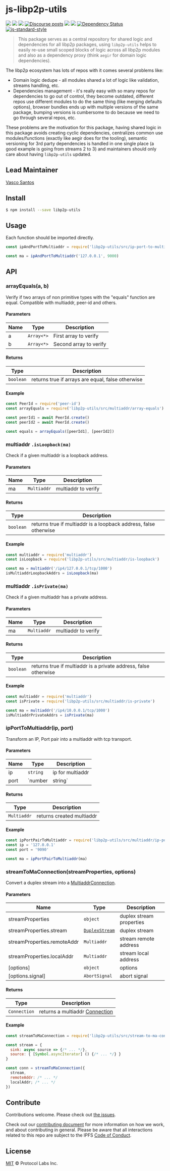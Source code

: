 # js-libp2p-utils

[![](https://img.shields.io/badge/made%20by-Protocol%20Labs-blue.svg?style=flat-square)](http://protocol.ai)
[![](https://img.shields.io/badge/project-libp2p-yellow.svg?style=flat-square)](http://libp2p.io/)
[![](https://img.shields.io/badge/freenode-%23libp2p-yellow.svg?style=flat-square)](http://webchat.freenode.net/?channels=%23libp2p)
[![Discourse posts](https://img.shields.io/discourse/https/discuss.libp2p.io/posts.svg)](https://discuss.libp2p.io)
[![](https://img.shields.io/codecov/c/github/libp2p/js-libp2p-utils.svg?style=flat-square)](https://codecov.io/gh/libp2p/js-libp2p-utils)
[![](https://img.shields.io/travis/libp2p/js-libp2p-utils.svg?style=flat-square)](https://travis-ci.com/libp2p/js-libp2p-utils)
[![Dependency Status](https://david-dm.org/libp2p/js-libp2p-utils.svg?style=flat-square)](https://david-dm.org/libp2p/js-libp2p-utils)
[![js-standard-style](https://img.shields.io/badge/code%20style-standard-brightgreen.svg?style=flat-square)](https://github.com/feross/standard)

> This package serves as a central repository for shared logic and dependencies for all libp2p packages, using `libp2p-utils` helps to easily re-use small scoped blocks of logic across all libp2p modules and also as a dependency proxy (think `aegir` for domain logic dependencies).


The libp2p ecosystem has lots of repos with it comes several problems like: 
- Domain logic dedupe - all modules shared a lot of logic like validation, streams handling, etc.
- Dependencies management - it's really easy with so many repos for dependencies to go out of control, they become outdated, different repos use different modules to do the same thing (like merging defaults options), browser bundles ends up with multiple versions of the same package, bumping versions is cumbersome to do because we need to go through several repos, etc.

These problems are the motivation for this package, having shared logic in this package avoids creating cyclic dependencies, centralizes common use modules/functions (exactly like aegir does for the tooling), semantic versioning for 3rd party dependencies is handled in one single place (a good example is going from streams 2 to 3) and maintainers should only care about having `libp2p-utils` updated.

## Lead Maintainer

[Vasco Santos](https://github.com/vasco-santos)

## Install


```bash
$ npm install --save libp2p-utils
```

## Usage
Each function should be imported directly.

```js
const ipAndPortToMultiaddr = require('libp2p-utils/src/ip-port-to-multiaddr')

const ma = ipAndPortToMultiaddr('127.0.0.1', 9000)
```

## API

### arrayEquals(a, b)

Verify if two arrays of non primitive types with the "equals" function are equal.
Compatible with multiaddr, peer-id and others.

#### Parameters

| Name | Type | Description |
|------|------|-------------|
| a | `Array<*>` | First array to verify |
| b | `Array<*>` | Second array to verify |

#### Returns

| Type | Description |
|------|-------------|
| `boolean` | returns true if arrays are equal, false otherwise |

#### Example

```js
const PeerId = require('peer-id')
const arrayEquals = require('libp2p-utils/src/multiaddr/array-equals')

const peerId1 = await PeerId.create()
const peerId2 = await PeerId.create()

const equals = arrayEquals([peerId1], [peerId2])
```

### multiaddr `.isLoopback(ma)`

Check if a given multiaddr is a loopback address.

#### Parameters

| Name | Type | Description |
|------|------|-------------|
| ma | `Multiaddr` | multiaddr to verify |

#### Returns

| Type | Description |
|------|-------------|
| `boolean` | returns true if multiaddr is a loopback address, false otherwise |

#### Example

```js
const multiaddr = require('multiaddr')
const isLoopback = require('libp2p-utils/src/multiaddr/is-loopback')

const ma = multiaddr('/ip4/127.0.0.1/tcp/1000')
isMultiaddrLoopbackAddrs = isLoopback(ma)
```

### multiaddr `.isPrivate(ma)`

Check if a given multiaddr has a private address.

#### Parameters

| Name | Type | Description |
|------|------|-------------|
| ma | `Multiaddr` | multiaddr to verify |

#### Returns

| Type | Description |
|------|-------------|
| `boolean` | returns true if multiaddr is a private address, false otherwise |

#### Example

```js
const multiaddr = require('multiaddr')
const isPrivate = require('libp2p-utils/src/multiaddr/is-private')

const ma = multiaddr('/ip4/10.0.0.1/tcp/1000')
isMultiaddrPrivateAddrs = isPrivate(ma)
```

### ipPortToMultiaddr(ip, port)

Transform an IP, Port pair into a multiaddr with tcp transport.

#### Parameters

| Name | Type | Description |
|------|------|-------------|
| ip | `string` | ip for multiaddr |
| port | `number|string` | port for multiaddr |

#### Returns

| Type | Description |
|------|-------------|
| `Multiaddr` | returns created multiaddr |

#### Example

```js
const ipPortPairToMultiaddr = require('libp2p-utils/src/multiaddr/ip-port-to-multiaddr')
const ip = '127.0.0.1'
const port = '9090'

const ma = ipPortPairToMultiaddr(ma)
```

### streamToMaConnection(streamProperties, options)

Convert a duplex stream into a [MultiaddrConnection](https://github.com/libp2p/interface-transport#multiaddrconnection).

#### Parameters

| Name | Type | Description |
|------|------|-------------|
| streamProperties | `object` | duplex stream properties |
| streamProperties.stream | [`DuplexStream`](https://github.com/libp2p/js-libp2p/blob/master/doc/STREAMING_ITERABLES.md#duplex) | duplex stream |
| streamProperties.remoteAddr | `Multiaddr` | stream remote address |
| streamProperties.localAddr | `Multiaddr` | stream local address |
| [options] | `object` | options |
| [options.signal] | `AbortSignal` | abort signal |

#### Returns

| Type | Description |
|------|-------------|
| `Connection` | returns a multiaddr [Connection](https://github.com/libp2p/js-libp2p-interfaces/tree/master/src/connection) |

#### Example

```js
const streamToMaConnection = require('libp2p-utils/src/stream-to-ma-conn')

const stream = {
  sink: async source => {/* ... */},
  source: { [Symbol.asyncIterator] () {/* ... */} }
}

const conn = streamToMaConnection({
  stream,
  remoteAddr: /* ... */
  localAddr; /* ... */
})
```

## Contribute

Contributions welcome. Please check out [the issues](https://github.com/libp2p/js-libp2p-utils/issues).

Check out our [contributing document](https://github.com/ipfs/community/blob/master/contributing.md) for more information on how we work, and about contributing in general. Please be aware that all interactions related to this repo are subject to the IPFS [Code of Conduct](https://github.com/ipfs/community/blob/master/code-of-conduct.md).

## License

[MIT](LICENSE) © Protocol Labs Inc.
